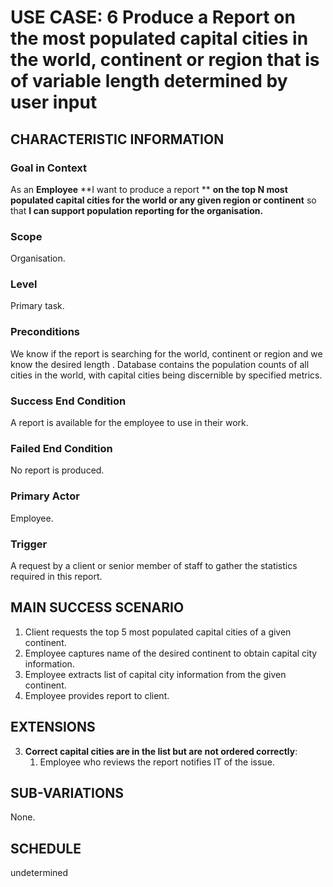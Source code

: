 # USE CASE: 6 Produce a Report on the most populated capital cities in the world, continent or region that is of variable length determined by user input

## CHARACTERISTIC INFORMATION

### Goal in Context

As an **Employee** **I want to produce a report ** **on the top N most populated capital cities for the world or any given region or continent** so that **I can support population reporting for the organisation.**

### Scope

Organisation.

### Level

Primary task.

### Preconditions

We know if the report is searching for the world, continent or region and we know the desired length .  Database contains the population counts of all cities in the world, with capital cities being discernible by specified metrics.

### Success End Condition

A report is available for the employee to use in their work.

### Failed End Condition

No report is produced.

### Primary Actor

Employee.

### Trigger

A request by a client or senior member of staff to gather the statistics required in this report.

## MAIN SUCCESS SCENARIO

1. Client requests the top 5 most populated capital cities of a given continent.
2. Employee captures name of the desired continent to obtain capital city information.
3. Employee extracts list of capital city information from the given continent.
4. Employee provides report to client.

## EXTENSIONS

3. **Correct capital cities are in the list but are not ordered correctly**:
    1. Employee who reviews the report notifies IT of the issue.

## SUB-VARIATIONS

None.

## SCHEDULE

undetermined
